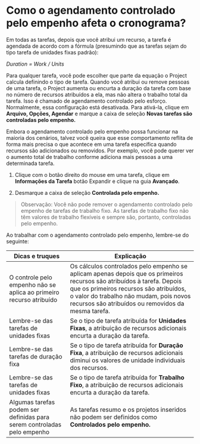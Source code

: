 # Como o agendamento controlado pelo empenho afeta o cronograma?
Em todas as tarefas, depois que você atribui um recurso, a tarefa é agendada de acordo com a fórmula (presumindo que as tarefas sejam do tipo tarefa de unidades fixas padrão):

_Duration = Work / Units_

Para qualquer tarefa, você pode escolher que parte da equação o Project calcula definindo o tipo de tarefa. Quando você atribui ou remove pessoas de uma tarefa, o Project aumenta ou encurta a duração da tarefa com base no número de recursos atribuídos a ela, mas não altera o trabalho total da tarefa. Isso é chamado de agendamento controlado pelo esforço. Normalmente, essa configuração está desativada. Para ativá-la, clique em **Arquivo, Opções, Agendar** e marque a caixa de seleção **Novas tarefas são controladas pelo empenho.**

Embora o agendamento controlado pelo empenho possa funcionar na maioria dos cenários, talvez você queira que esse comportamento reflita de forma mais precisa o que acontece em uma tarefa específica quando recursos são adicionados ou removidos. Por exemplo, você pode querer ver o aumento total de trabalho conforme adiciona mais pessoas a uma determinada tarefa.

1. Clique com o botão direito do mouse em uma tarefa, clique em **Informações da Tarefa**  botão Expandir e clique na guia **Avançado**.

2. Desmarque a caixa de seleção **Controlada pelo empenho.**

> Observação: Você não pode remover o agendamento controlado pelo empenho de tarefas de trabalho fixo. As tarefas de trabalho fixo não têm valores de trabalho flexíveis e sempre são, portanto, controladas pelo empenho.

Ao trabalhar com o agendamento controlado pelo empenho, lembre-se do seguinte:

|   Dicas e truques     |   Explicação                                          |
|-----------------------|-------------------------------------------------------|
|   O controle pelo empenho não se aplica ao primeiro recurso atribuído|   Os cálculos controlados pelo empenho se aplicam apenas depois que os primeiros recursos são atribuídos à tarefa. Depois que os primeiros recursos são atribuídos, o valor do trabalho não mudam, pois novos recursos são atribuídos ou removidos da mesma tarefa.|
|   Lembre-se das tarefas de unidades fixas|    Se o tipo de tarefa atribuída for **Unidades Fixas**, a atribuição de recursos adicionais encurta a duração da tarefa.|
|   Lembre-se das tarefas de duração fixa   |   Se o tipo de tarefa atribuída for **Duração Fixa**, a atribuição de recursos adicionais diminui os valores de unidade individuais dos recursos.|
|   Lembre-se das tarefas de unidades fixas |   Se o tipo de tarefa atribuída for **Trabalho Fixo**, a atribuição de recursos adicionais encurta a duração da tarefa.|
|   Algumas tarefas podem ser definidas para serem controladas pelo empenho |   As tarefas resumo e os projetos inseridos não podem ser definidos como **Controlados pelo empenho.**|